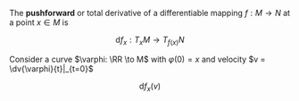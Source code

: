 The **pushforward** or total derivative of a differentiable mapping $f: M \to N$ at a point $x \in M$ is

$$
{\displaystyle \mathrm {d} {f }_{x}:T_{x}M\to T_{f (x)}N}
$$

Consider a curve $\varphi: \RR \to M$ with $\varphi(0)=x$ and velocity $v = \dv{\varphi}{t}|_{t=0}$

$$
\mathrm{d} f_x(v)
$$
